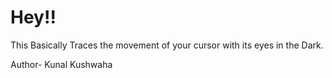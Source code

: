 # Hey!!
This Basically Traces the movement of your cursor with its eyes in the Dark.<br>

Author- Kunal Kushwaha